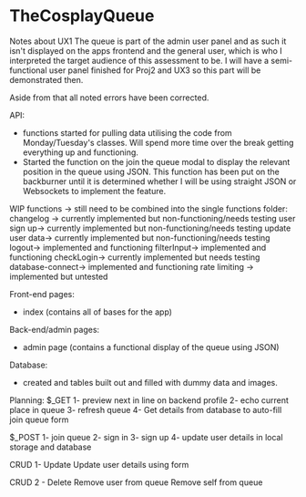 # TheCosplayQueue

Notes about UX1
The queue is part of the admin user panel and as such it isn't displayed on the apps frontend and the general user, which is who I interpreted the target audience of this assessment to be. I will have a semi-functional user panel finished for Proj2 and UX3 so this part will be demonstrated then. 

Aside from that all noted errors have been corrected. 

API:
- functions started for pulling data utilising the code from Monday/Tuesday's classes. Will spend more time over the break getting everything up and functioning. 
- Started the function on the join the queue modal to display the relevant position in the queue using JSON. This function has been put on the backburner until it is determined whether I will be using straight JSON or Websockets to implement the feature. 

WIP functions -> still need to be combined into the single functions folder:
changelog -> currently implemented but non-functioning/needs testing
user sign up-> currently implemented but non-functioning/needs testing
update user data-> currently implemented but non-functioning/needs testing
logout-> implemented and functioning
filterInput-> implemented and functioning
checkLogin-> currently implemented but needs testing
database-connect-> implemented and functioning
rate limiting -> implemented but untested

Front-end pages:
- index (contains all of bases for the app)

Back-end/admin pages:
- admin page (contains a functional display of the queue using JSON)

Database:
- created and tables built out and filled with dummy data and images.
 
Planning:
$_GET
1- preview next in line on backend profile
2- echo current place in queue
3- refresh queue
4- Get details from database to auto-fill join queue form

$_POST
1- join queue
2- sign in
3- sign up
4- update user details in local storage and database

CRUD 1- Update
Update user details using form

CRUD 2 - Delete
Remove user from queue
Remove self from queue
